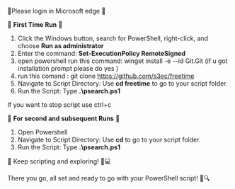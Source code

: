 🌟Please login in Microsoft edge 🌟

🌟 **First Time Run** 🚀

1. Click the Windows button, search for PowerShell, right-click, and choose **Run as administrator**
2. Enter the command: **Set-ExecutionPolicy RemoteSigned** 
3. open powershell run this command: winget install -e --id Git.Git    (if u got installation prompt please do yes )
4. run this comand : git clone https://github.com/s3ec/freetime
5.  Navigate to Script Directory: Use **cd freetime** to go to your script folder.
6.  Run the Script: Type **.\psearch.ps1**

   
If you want to stop script use ctrl+c 

🔄 **For second and subsequent Runs** 🔁

1. Open Powershell 
2. Navigate to Script Directory: Use **cd** to go to your script folder.
3. Run the Script: Type **.\psearch.ps1**

🚀 Keep scripting and exploring! 🌈💻

There you go, all set and ready to go with your PowerShell script! 🚀🔍

